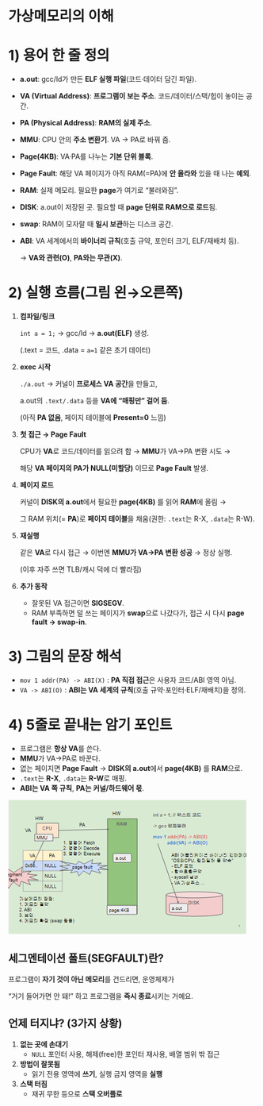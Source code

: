 # 가상메모리의 이해


# 1) 용어 한 줄 정의

- **a.out**: gcc/ld가 만든 **ELF 실행 파일**(코드·데이터 담긴 파일).
- **VA (Virtual Address)**: **프로그램이 보는 주소**. 코드/데이터/스택/힙이 놓이는 공간.
- **PA (Physical Address)**: **RAM의 실제 주소**.
- **MMU**: CPU 안의 **주소 변환기**. VA → PA로 바꿔 줌.
- **Page(4KB)**: VA·PA를 나누는 **기본 단위 블록**.
- **Page Fault**: 해당 VA 페이지가 아직 RAM(=PA)에 **안 올라와** 있을 때 나는 **예외**.
- **RAM**: 실제 메모리. 필요한 **page**가 여기로 “불러와짐”.
- **DISK**: a.out이 저장된 곳. 필요할 때 **page 단위로 RAM으로 로드**됨.
- **swap**: RAM이 모자랄 때 **일시 보관**하는 디스크 공간.
- **ABI**: VA 세계에서의 **바이너리 규칙**(호출 규약, 포인터 크기, ELF/재배치 등).
    
    → **VA와 관련(O)**, **PA와는 무관(X)**.
    

# 2) 실행 흐름(그림 왼→오른쪽)

1. **컴파일/링크**
    
    `int a = 1;` → gcc/ld → **a.out(ELF)** 생성.
    
    (.text = 코드, .data = `a=1` 같은 초기 데이터)
    
2. **exec 시작**
    
    `./a.out` → 커널이 **프로세스 VA 공간**을 만들고,
    
    a.out의 `.text/.data` 등을 **VA에 “매핑만” 걸어 둠**.
    
    (아직 **PA 없음**, 페이지 테이블에 **Present=0** 느낌)
    
3. **첫 접근 → Page Fault**
    
    CPU가 **VA**로 코드/데이터를 읽으려 함 → **MMU**가 VA→PA 변환 시도 →
    
    해당 **VA 페이지의 PA가 NULL(미할당)** 이므로 **Page Fault** 발생.
    
4. **페이지 로드**
    
    커널이 **DISK의 a.out**에서 필요한 **page(4KB)** 를 읽어 **RAM**에 올림 →
    
    그 RAM 위치(= **PA**)로 **페이지 테이블**을 채움(권한: `.text`는 R-X, `.data`는 R-W).
    
5. **재실행**
    
    같은 **VA**로 다시 접근 → 이번엔 **MMU가 VA→PA 변환 성공** → 정상 실행.
    
    (이후 자주 쓰면 TLB/캐시 덕에 더 빨라짐)
    
6. **추가 동작**
    - 잘못된 VA 접근이면 **SIGSEGV**.
    - RAM 부족하면 덜 쓰는 페이지가 **swap**으로 나갔다가, 접근 시 다시 **page fault → swap-in**.

# 3) 그림의 문장 해석

- `mov 1 addr(PA) -> ABI(X)` : **PA 직접 접근**은 사용자 코드/ABI 영역 아님.
- `VA -> ABI(O)` : **ABI는 VA 세계의 규칙**(호출 규약·포인터·ELF/재배치)을 정의.

# 4) 5줄로 끝내는 암기 포인트

- 프로그램은 **항상 VA**를 쓴다.
- **MMU**가 VA→PA로 바꾼다.
- 없는 페이지면 **Page Fault** → **DISK의 a.out**에서 **page(4KB)** 를 **RAM**으로.
- `.text`는 **R-X**, `.data`는 **R-W**로 매핑.
- **ABI는 VA 쪽 규칙**, **PA는 커널/하드웨어 몫**.

![image.png](../images/10_1.png)

## 세그멘테이션 폴트(SEGFAULT)란?

프로그램이 **자기 것이 아닌 메모리**를 건드리면, 운영체제가

“거기 들어가면 안 돼!” 하고 프로그램을 **즉시 종료**시키는 거예요.

## 언제 터지냐? (3가지 상황)

1. **없는 곳에 손대기**
    - `NULL` 포인터 사용, 해제(free)한 포인터 재사용, 배열 범위 밖 접근
2. **방법이 잘못됨**
    - 읽기 전용 영역에 **쓰기**, 실행 금지 영역을 **실행**
3. **스택 터짐**
    - 재귀 무한 등으로 **스택 오버플로**
